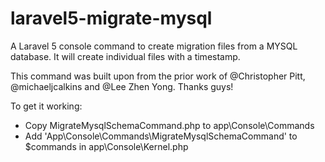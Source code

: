# laravel5-migrate-mysql
A Laravel 5 console command to create migration files from a MYSQL database.  It will create individual files with a timestamp.

This command was built upon from the prior work of @Christopher Pitt, @michaeljcalkins and @Lee Zhen Yong.  Thanks guys!

To get it working:
- Copy MigrateMysqlSchemaCommand.php to app\Console\Commands
- Add 'App\Console\Commands\MigrateMysqlSchemaCommand' to $commands in app\Console\Kernel.php
